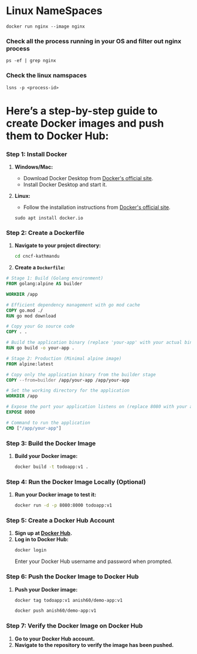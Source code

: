 # Linux NameSpaces

```
docker run nginx --image nginx 

```
### Check all the process running in your OS  and filter out nginx process 

```
ps -ef | grep nginx 
```

### Check the linux namspaces 

``` 
lsns -p <process-id>
```

# Here’s a step-by-step guide to create Docker images and push them to Docker Hub:

### Step 1: Install Docker
1. **Windows/Mac:**
   - Download Docker Desktop from [Docker's official site](https://www.docker.com/products/docker-desktop).
   - Install Docker Desktop and start it.

2. **Linux:**
   - Follow the installation instructions from [Docker's official site](https://docs.docker.com/engine/install/).
   ```
   sudo apt install docker.io
   ```

### Step 2: Create a Dockerfile
1. **Navigate to your project directory:**
   ```bash
   cd cncf-kathmandu
   ```

2. **Create a `Dockerfile`:**
```Dockerfile
# Stage 1: Build (Golang environment)
FROM golang:alpine AS builder

WORKDIR /app

# Efficient dependency management with go mod cache
COPY go.mod ./
RUN go mod download

# Copy your Go source code
COPY . .

# Build the application binary (replace 'your-app' with your actual binary name)
RUN go build -o your-app .

# Stage 2: Production (Minimal alpine image)
FROM alpine:latest

# Copy only the application binary from the builder stage
COPY --from=builder /app/your-app /app/your-app

# Set the working directory for the application
WORKDIR /app

# Expose the port your application listens on (replace 8080 with your actual port)
EXPOSE 8000

# Command to run the application
CMD ["/app/your-app"]
```

### Step 3: Build the Docker Image
1. **Build your Docker image:**
   ```bash
   docker build -t todoapp:v1 .
   ```

### Step 4: Run the Docker Image Locally (Optional)
1. **Run your Docker image to test it:**
  
   ```bash
   docker run -d -p 8080:8000 todoapp:v1
   ```

### Step 5: Create a Docker Hub Account
1. **Sign up at [Docker Hub](https://hub.docker.com/signup).**
2. **Log in to Docker Hub:**
   ```bash
   docker login
   ```
   Enter your Docker Hub username and password when prompted.

### Step 6: Push the Docker Image to Docker Hub
1. **Push your Docker image:**
   ```bash
   docker tag todoapp:v1 anish60/demo-app:v1
   ```
   
   ```bash
   docker push anish60/demo-app:v1
   ```

### Step 7: Verify the Docker Image on Docker Hub
1. **Go to your Docker Hub account.**
2. **Navigate to the repository to verify the image has been pushed.**

